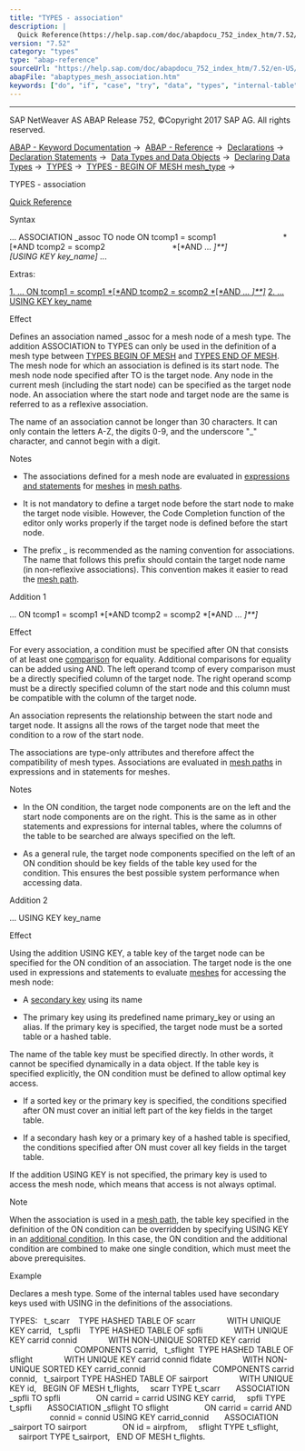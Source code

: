 ```yaml
---
title: "TYPES - association"
description: |
  Quick Reference(https://help.sap.com/doc/abapdocu_752_index_htm/7.52/en-US/abaptypes_begin_of_mesh_shortref.htm) Syntax ... ASSOCIATION _assoc TO node ON tcomp1 = scomp1 AND tcomp2 = scomp2 AND ...  USING KEY key_name ... Extras: 1. ... ON tcomp1 = scomp1 AND tcomp2
version: "7.52"
category: "types"
type: "abap-reference"
sourceUrl: "https://help.sap.com/doc/abapdocu_752_index_htm/7.52/en-US/abaptypes_mesh_association.htm"
abapFile: "abaptypes_mesh_association.htm"
keywords: ["do", "if", "case", "try", "data", "types", "internal-table", "abaptypes", "mesh", "association"]
---
```


* * *

SAP NetWeaver AS ABAP Release 752, ©Copyright 2017 SAP AG. All rights reserved.

[ABAP - Keyword Documentation](https://help.sap.com/doc/abapdocu_752_index_htm/7.52/en-US/abenabap.htm) →  [ABAP - Reference](https://help.sap.com/doc/abapdocu_752_index_htm/7.52/en-US/abenabap_reference.htm) →  [Declarations](https://help.sap.com/doc/abapdocu_752_index_htm/7.52/en-US/abendeclarations.htm) →  [Declaration Statements](https://help.sap.com/doc/abapdocu_752_index_htm/7.52/en-US/abenabap_declarations.htm) →  [Data Types and Data Objects](https://help.sap.com/doc/abapdocu_752_index_htm/7.52/en-US/abentypes_and_objects.htm) →  [Declaring Data Types](https://help.sap.com/doc/abapdocu_752_index_htm/7.52/en-US/abentypes_statements.htm) →  [TYPES](https://help.sap.com/doc/abapdocu_752_index_htm/7.52/en-US/abaptypes.htm) →  [TYPES - BEGIN OF MESH mesh\_type](https://help.sap.com/doc/abapdocu_752_index_htm/7.52/en-US/abaptypes_mesh.htm) → 

TYPES - association

[Quick Reference](https://help.sap.com/doc/abapdocu_752_index_htm/7.52/en-US/abaptypes_begin_of_mesh_shortref.htm)

Syntax

... ASSOCIATION \_assoc TO node ON tcomp1 = scomp1
                             *\[*AND tcomp2 = scomp2
                             *\[*AND ... *\]**\]*
                             *\[*USING KEY key\_name*\]* ...

Extras:

[1\. ... ON tcomp1 = scomp1 *\[*AND tcomp2 = scomp2 *\[*AND ... *\]**\]*](#!ABAP_ADDITION_1@1@)
[2\. ... USING KEY key\_name](#!ABAP_ADDITION_2@2@)

Effect

Defines an association named \_assoc for a mesh node of a mesh type. The addition ASSOCIATION to TYPES can only be used in the definition of a mesh type between [TYPES BEGIN OF MESH](https://help.sap.com/doc/abapdocu_752_index_htm/7.52/en-US/abaptypes_mesh.htm) and [TYPES END OF MESH](https://help.sap.com/doc/abapdocu_752_index_htm/7.52/en-US/abaptypes_mesh.htm). The mesh node for which an association is defined is its start node. The mesh node node specified after TO is the target node. Any node in the current mesh (including the start node) can be specified as the target node node. An association where the start node and target node are the same is referred to as a reflexive association.

The name of an association cannot be longer than 30 characters. It can only contain the letters A-Z, the digits 0-9, and the underscore "\_" character, and cannot begin with a digit.

Notes

-   The associations defined for a mesh node are evaluated in [expressions and statements](https://help.sap.com/doc/abapdocu_752_index_htm/7.52/en-US/abenmesh_path_usage.htm) for [meshes](https://help.sap.com/doc/abapdocu_752_index_htm/7.52/en-US/abenabap_meshes.htm) in [mesh paths](https://help.sap.com/doc/abapdocu_752_index_htm/7.52/en-US/abenmesh_pathes.htm).
    
-   It is not mandatory to define a target node before the start node to make the target node visible. However, the Code Completion function of the editor only works properly if the target node is defined before the start node.
    
-   The prefix \_ is recommended as the naming convention for associations. The name that follows this prefix should contain the target node name (in non-reflexive associations). This convention makes it easier to read the [mesh path](https://help.sap.com/doc/abapdocu_752_index_htm/7.52/en-US/abenmesh_path.htm).
    

Addition 1

... ON tcomp1 = scomp1 *\[*AND tcomp2 = scomp2 *\[*AND ... *\]**\]*

Effect

For every association, a condition must be specified after ON that consists of at least one [comparison](https://help.sap.com/doc/abapdocu_752_index_htm/7.52/en-US/abencomparison_glosry.htm "Glossary Entry") for equality. Additional comparisons for equality can be added using AND. The left operand tcomp of every comparison must be a directly specified column of the target node. The right operand scomp must be a directly specified column of the start node and this column must be compatible with the column of the target node.

An association represents the relationship between the start node and target node. It assigns all the rows of the target node that meet the condition to a row of the start node.

The associations are type-only attributes and therefore affect the compatibility of mesh types. Associations are evaluated in [mesh paths](https://help.sap.com/doc/abapdocu_752_index_htm/7.52/en-US/abenmesh_pathes.htm) in expressions and in statements for meshes.

Notes

-   In the ON condition, the target node components are on the left and the start node components are on the right. This is the same as in other statements and expressions for internal tables, where the columns of the table to be searched are always specified on the left.
    
-   As a general rule, the target node components specified on the left of an ON condition should be key fields of the table key used for the condition. This ensures the best possible system performance when accessing data.
    

Addition 2

... USING KEY key\_name

Effect

Using the addition USING KEY, a table key of the target node can be specified for the ON condition of an association. The target node is the one used in expressions and statements to evaluate [meshes](https://help.sap.com/doc/abapdocu_752_index_htm/7.52/en-US/abenabap_meshes.htm) for accessing the mesh node:

-   A [secondary key](https://help.sap.com/doc/abapdocu_752_index_htm/7.52/en-US/abensecondary_key_glosry.htm "Glossary Entry") using its name
    
-   The primary key using its predefined name primary\_key or using an alias. If the primary key is specified, the target node must be a sorted table or a hashed table.
    

The name of the table key must be specified directly. In other words, it cannot be specified dynamically in a data object. If the table key is specified explicitly, the ON condition must be defined to allow optimal key access.

-   If a sorted key or the primary key is specified, the conditions specified after ON must cover an initial left part of the key fields in the target table.
    
-   If a secondary hash key or a primary key of a hashed table is specified, the conditions specified after ON must cover all key fields in the target table.
    

If the addition USING KEY is not specified, the primary key is used to access the mesh node, which means that access is not always optimal.

Note

When the association is used in a [mesh path](https://help.sap.com/doc/abapdocu_752_index_htm/7.52/en-US/abenmesh_path.htm), the table key specified in the definition of the ON condition can be overridden by specifying USING KEY in an [additional condition](https://help.sap.com/doc/abapdocu_752_index_htm/7.52/en-US/abenmesh_path_assoc_cond.htm). In this case, the ON condition and the additional condition are combined to make one single condition, which must meet the above prerequisites.

Example

Declares a mesh type. Some of the internal tables used have secondary keys used with USING in the definitions of the associations.

TYPES:
  t\_scarr    TYPE HASHED TABLE OF scarr
             WITH UNIQUE KEY carrid,
  t\_spfli    TYPE HASHED TABLE OF spfli
             WITH UNIQUE KEY carrid connid
             WITH NON-UNIQUE SORTED KEY carrid
                             COMPONENTS carrid,
  t\_sflight  TYPE HASHED TABLE OF sflight
             WITH UNIQUE KEY carrid connid fldate
             WITH NON-UNIQUE SORTED KEY carrid\_connid
                             COMPONENTS carrid connid,
  t\_sairport TYPE HASHED TABLE OF sairport
             WITH UNIQUE KEY id,
  BEGIN OF MESH t\_flights,
    scarr TYPE t\_scarr
      ASSOCIATION \_spfli TO spfli
               ON carrid = carrid USING KEY carrid,
    spfli TYPE t\_spfli
      ASSOCIATION \_sflight TO sflight
               ON carrid = carrid AND
                  connid = connid USING KEY carrid\_connid
      ASSOCIATION \_sairport TO sairport
               ON id = airpfrom,
    sflight TYPE t\_sflight,
    sairport TYPE t\_sairport,
  END OF MESH t\_flights.